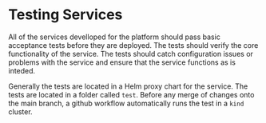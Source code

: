 # Testing Services

All of the services develloped for the platform should pass basic acceptance tests before they are deployed. 
The tests should verify the core functionality of the service. The tests should catch configuration issues or problems with the service and ensure that the service functions as is inteded. 

Generally the tests are located in a Helm proxy chart for the service. The tests are located in a folder called `test`. Before any merge of changes onto the main branch, a github workflow automatically runs the test in a `kind` cluster. 
